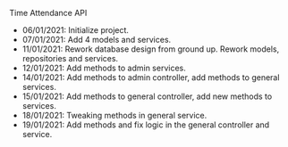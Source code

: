 Time Attendance API
- 06/01/2021: Initialize project.
- 07/01/2021: Add 4 models and services.
- 11/01/2021: Rework database design from ground up. Rework models, repositories and services.
- 12/01/2021: Add methods to admin services.
- 14/01/2021: Add methods to admin controller, add methods to general services.
- 15/01/2021: Add methods to general controller, add new methods to services.
- 18/01/2021: Tweaking methods in general service.
- 19/01/2021: Add methods and fix logic in the general controller and service.